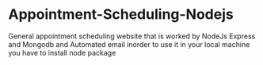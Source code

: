 # Appointment-Scheduling-Nodejs
General appointment scheduling website that is worked by NodeJs Express and Mongodb and Automated email inorder to use it in your local machine you have to install node package
